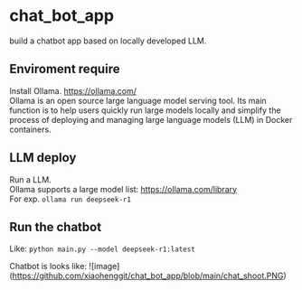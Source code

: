 # chat_bot_app
build a chatbot app based on locally developed LLM.

## Enviroment require
Install Ollama. https://ollama.com/ <br>
Ollama is an open source large language model serving tool. Its main function is to help users quickly run large models locally and simplify the process of deploying and managing large language models (LLM) in Docker containers.

## LLM deploy
Run a LLM. <br>
Ollama supports a large model list: https://ollama.com/library <br>
For exp. ```ollama run deepseek-r1```

## Run the chatbot
Like: ```python main.py --model deepseek-r1:latest```

Chatbot is looks like:
![image] (https://github.com/xiaohenggit/chat_bot_app/blob/main/chat_shoot.PNG)
